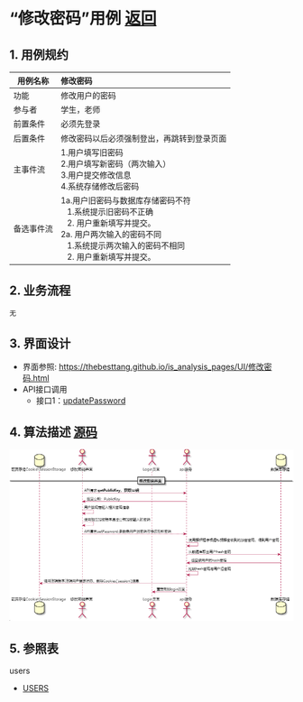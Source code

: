 # “修改密码”用例 [返回](../README.md)
## 1. 用例规约

|用例名称|修改密码|
|-------|:-------------|
|功能|修改用户的密码|
|参与者|学生，老师|
|前置条件|必须先登录|
|后置条件|修改密码以后必须强制登出，再跳转到登录页面|
|主事件流| 1.用户填写旧密码  <br/> 2.用户填写新密码（两次输入） <br/> 3.用户提交修改信息 <br/>4.系统存储修改后密码|
|备选事件流|1a.用户旧密码与数据库存储密码不符<br/>&nbsp;&nbsp; 1.系统提示旧密码不正确  <br/>&nbsp;&nbsp; 2. 用户重新填写并提交。<br>2a. 用户两次输入的密码不同 <br/>&nbsp;&nbsp; 1.系统提示两次输入的密码不相同  <br/>&nbsp;&nbsp; 2. 用户重新填写并提交。 |

## 2. 业务流程
    无

## 3. 界面设计
- 界面参照: https://thebesttang.github.io/is_analysis_pages/UI/修改密码.html
- API接口调用
    - 接口1：[updatePassword](../接口/updatePassword.md)

## 4. 算法描述 [源码](../源码/修改密码.puml)
![登录认证流程图](修改密码.png)
    
## 5. 参照表
users
- [USERS](../数据库设计.md/#USERS)

